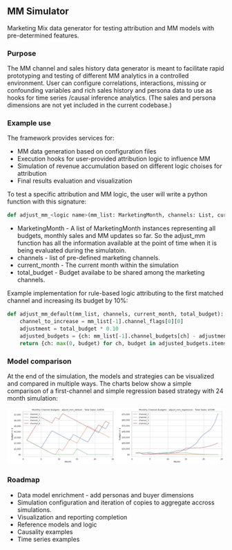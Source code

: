 ## MM Simulator
Marketing Mix data generator for testing attribution and MM models with pre-determined features. 

### Purpose
The MM channel and sales history data generator is meant to facilitate rapid prototyping and testing of different MM analytics  in a controlled environment. User can configure correlations, interactions, missing or confounding variables and rich sales history and persona data to use as hooks for time series /causal inference analytics. (The sales and persona dimensions are not yet included in the current codebase.)


### Example use
The framework provides services for:
* MM data generation based on configuration files 
* Execution hooks for user-provided attribution logic to influence MM
* Simulation of revenue accumulation based on different logic choises for attribution
* Final results evaluation and visualization 

To test a specific attribution and MM logic, the user will write a python function with this signature:

```python
def adjust_mm_<logic name>(mm_list: MarketingMonth, channels: List, current_month: int, total_budget: int) -> dict:
```

* MarketingMonth - A list of MarketingMonth instances representing all budgets, monthly sales and MM updates so far. So the adjust_mm function has all the information available at the point of time when it is being evaluated during the simulatoin.  
* channels - list of pre-defined marketing channels. 
* current_month - The current month within the simulation
* total_budget - Budget availabe to be shared among the marketing channels. 

Example implementation for rule-based logic attributing to the first matched channel and increasing its budget by 10%:

```python
def adjust_mm_default(mm_list, channels, current_month, total_budget):
    channel_to_increase = mm_list[-1].channel_flags[0][0]
    adjustment = total_budget * 0.10
    adjusted_budgets = {ch: mm_list[-1].channel_budgets[ch] - adjustment / (len(channels) - 1) if ch != channel_to_increase else mm_list[-1].channel_budgets[ch] + adjustment for ch in channels}
    return {ch: max(0, budget) for ch, budget in adjusted_budgets.items()}
```

### Model comparison
At the end of the simulation, the models and strategies can be visualized and compared in multiple ways. The charts below show a simple comparison of a first-channel and simple regression based strategy with 24 month simulation:

![Model comparison](./images/mm_adjust_comparison.png)


### Roadmap
* Data model enrichment - add personas and buyer dimensions
* Simulation configuration and iteration of copies to aggregate accross simulations. 
* Visualization and reporting completion
* Reference models and logic
* Causality examples
* Time series examples




